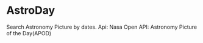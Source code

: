 # AstroDay
Search Astronomy Picture by dates.
Api: Nasa Open API: Astronomy Picture of the Day(APOD)
